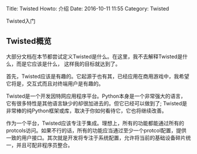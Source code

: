 Title: Twisted Howto: 介绍
Date: 2016-10-11 11:55
Category: Twisted

Twisted入门

## Twisted概览

大部分文档在本节都尝试定义Twisted是什么。在这里，我不去解释Twisted是什么，而是它应该是什么，
这样我的目标就达到了。

首先，Twisted应该是有趣的。它起源于也有其，已经应用在商用游戏中，我希望它将是，交互式而且对终端用户是有趣的。

Twisted是一个开发因特网应用程序平台。Python本身是一个非常强大的语言，它有很多特性是其他语言缺少的却很加进去的。但它已经可以做到了; Twisted是非常棒的纯Python框架或库，取决于你如何看待它，它也将继续改善。

作为一个平台，Twisted应该专注于集成。理想上，所有的功能都能通过所有的protcols访问。如果不行的话，所有的功能应当通过至少一个protcol配置，提供一致的用户接口。其次就是开发将专注于系统配置，允许将当前的基础设备碎片统一，并且可配非程序员整合。
